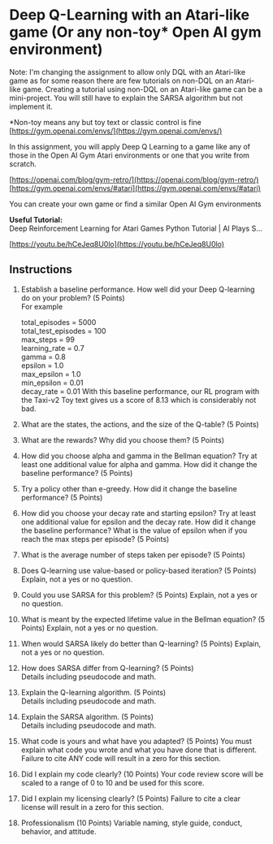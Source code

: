 # Deep Q-Learning with an Atari-like game (Or any non-toy* Open AI gym environment)

Note: I'm changing the assignment to allow only DQL with an Atari-like game as for some reason there are few tutorials on non-DQL on an Atari-like game. Creating a tutorial using non-DQL on an Atari-like game can be a mini-project. You will still have to explain the SARSA algorithm but not implement it.


*Non-toy means any but toy text or classic control is fine [https://gym.openai.com/envs/](https://gym.openai.com/envs/)


In this assignment, you will apply Deep Q Learning to a game like any of those in the Open AI Gym Atari environments or one that you write from scratch.


[https://openai.com/blog/gym-retro/](https://openai.com/blog/gym-retro/)<br>
[https://gym.openai.com/envs/#atari](https://gym.openai.com/envs/#atari)


You can create your own game or find a similar Open AI Gym  environments


**Useful Tutorial:**<br>
Deep Reinforcement Learning for Atari Games Python Tutorial | AI Plays S...


[https://youtu.be/hCeJeq8U0lo](https://youtu.be/hCeJeq8U0lo)

## Instructions

1. Establish a baseline performance. How well did your Deep Q-learning do on your problem? (5 Points)<br>
    For example

    total_episodes = 5000<br>
    total_test_episodes = 100<br>
    max_steps = 99<br>
    learning_rate = 0.7<br>
    gamma = 0.8<br>
    epsilon = 1.0<br>
    max_epsilon = 1.0<br>
    min_epsilon = 0.01<br>
    decay_rate = 0.01 With this baseline performance, our RL program with the Taxi-v2 Toy text gives us a score of 8.13 which is considerably not bad.<br>


2. What are the states, the actions, and the size of the Q-table? (5 Points)
  

3. What are the rewards? Why did you choose them? (5 Points)
 

4. How did you choose alpha and gamma in the Bellman equation? Try at least one additional value for alpha and gamma. How did it change the baseline performance?  (5 Points)
 

5. Try a policy other than e-greedy. How did it change the baseline performance? (5 Points)
 

6. How did you choose your decay rate and starting epsilon? Try at least one additional value for epsilon and the decay rate. How did it change the baseline performance? What is the value of epsilon when if you reach the max steps per episode? (5 Points)
 

7. What is the average number of steps taken per episode? (5 Points)


8. Does Q-learning use value-based or policy-based iteration? (5 Points)
Explain, not a yes or no question. 

9. Could you use SARSA for this problem? (5 Points)
Explain, not a yes or no question. 


10. What is meant by the expected lifetime value in the Bellman equation?
(5 Points)
Explain, not a yes or no question. 

 
11. When would SARSA likely do better than Q-learning? (5 Points)
Explain, not a yes or no question. 

 
12. How does SARSA differ from Q-learning? (5 Points)  
Details including pseudocode and math.

 
13. Explain the Q-learning algorithm. (5 Points)  
Details including pseudocode and math. 

 
14. Explain the SARSA algorithm. (5 Points)  
Details including pseudocode and math. 

 
15. What code is yours and what have you adapted? (5 Points)
You must explain what code you wrote and what you have done that is different. Failure to cite ANY code will result in a zero for this section.

 
16. Did I explain my code clearly? (10 Points)
Your code review score will be scaled to a range of 0 to 10 and be used for this score.

 
17. Did I explain my licensing clearly? (5 Points)
Failure to cite a clear license will result in a zero for this section.

 
18. Professionalism (10 Points)
Variable naming, style guide, conduct, behavior, and attitude.



